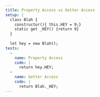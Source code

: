 ```yaml
---
title: Property Access vs Getter Access
setup: |
  class Blah {
    constructor(){ this.HEY = 9;}
    static get _HEY() {return 9}
  }
  
  let hey = new Blah();
tests:
  -
    name: Property Access
    code: |
      return hey.HEY;
  -
    name: Getter Access
    code: |
      return Blah._HEY;
---
```


